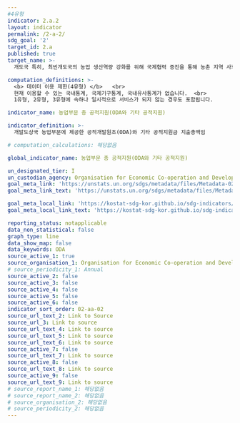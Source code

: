 ```yaml
---
#4유형
indicator: 2.a.2
layout: indicator
permalink: /2-a-2/
sdg_goal: '2'
target_id: 2.a
published: true
target_name: >-
  개도국 특히, 최빈개도국의 농업 생산역량 강화를 위해 국제협력 증진을 통해 농촌 지역 사회기반시설, 농업 연구 및 지원 서비스, 기술 개발, 식물 및 가축 유전자은행에 대한 투자 확대

computation_definitions: >-
  <b> 데이터 이용 제한(4유형) </b>   <br>
  현재 이용할 수 있는 국내통계, 국제기구통계, 국내유사통계가 없습니다.  <br> 
  1유형, 2유형, 3유형에 속하나 일시적으로 서비스가 되지 않는 경우도 포함됩니다.

indicator_name: 농업부문 총 공적지원(ODA와 기타 공적지원)

indicator_definition: >-
  개발도상국 농업부문에 제공한 공적개발원조(ODA)와 기타 공적지원금 지출총액임

# computation_calculations: 해당없음

global_indicator_name: 농업부문 총 공적지원(ODA와 기타 공적지원)

un_designated_tier: I
un_custodian_agency: Organisation for Economic Co-operation and Development (OECD)
goal_meta_link: 'https://unstats.un.org/sdgs/metadata/files/Metadata-02-0a-02.pdf'
goal_meta_link_text: 'https://unstats.un.org/sdgs/metadata/files/Metadata-02-0a-02.pdf'

goal_meta_local_link: 'https://kostat-sdg-kor.github.io/sdg-indicators/public/data/Metadata-02-0a-02_KOR.pdf'
goal_meta_local_link_text: 'https://kostat-sdg-kor.github.io/sdg-indicators/public/data/Metadata-02-0a-02_KOR.pdf'

reporting_status: notapplicable
data_non_statistical: false
graph_type: line
data_show_map: false
data_keywords: ODA
source_active_1: true
source_organisation_1: Organisation for Economic Co-operation and Development (OECD)
# source_periodicity_1: Annual
source_active_2: false
source_active_3: false
source_active_4: false
source_active_5: false
source_active_6: false
indicator_sort_order: 02-aa-02
source_url_text_2: Link to Source
source_url_3: Link to source
source_url_text_4: Link to source
source_url_text_5: Link to source
source_url_text_6: Link to source
source_active_7: false
source_url_text_7: Link to source
source_active_8: false
source_url_text_8: Link to source
source_active_9: false
source_url_text_9: Link to source
# source_report_name_1: 해당없음
# source_report_name_2: 해당없음
# source_organisation_2: 해당없음
# source_periodicity_2: 해당없음
---
```

